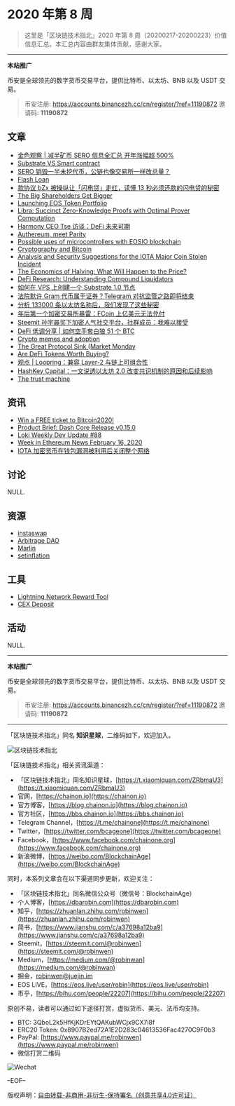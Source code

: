 # 2020 年第 8 周

> 这里是「区块链技术指北」2020 年第 8 周（20200217-20200223）价值信息汇总。本汇总内容由群友集体贡献，感谢大家。

***

**本站推广**

币安是全球领先的数字货币交易平台，提供比特币、以太坊、BNB 以及 USDT 交易。

> 币安注册: https://accounts.binancezh.cc/cn/register/?ref=11190872
> 邀请码: **11190872**

## 文章

* [金色观察 | 减半矿币 SERO 信息全汇总 开年涨幅超 500%](https://bbs.chainon.io/d/5262)
* [Substrate VS Smart contract](https://bbs.chainon.io/d/5263)
* [SERO 销毁一半未挖代币，公链也像交易所一样改总量？](https://bbs.chainon.io/d/5264)
* [Flash Loan](https://bbs.chainon.io/d/5265)
* [款协议 bZx 被操纵让「闪电贷」走红，读懂 13 秒必须还款的闪电贷的秘密](https://bbs.chainon.io/d/5267)
* [The Big Shareholders Get Bigger](https://bbs.chainon.io/d/5268)
* [Launching EOS Token Portfolio](https://bbs.chainon.io/d/5270)
* [Libra: Succinct Zero-Knowledge Proofs with Optimal Prover Computation](https://bbs.chainon.io/d/5272)
* [Harmony CEO Tse 访谈：DeFi 未来可期](https://bbs.chainon.io/d/5273)
* [Authereum, meet Parity](https://bbs.chainon.io/d/5275)
* [Possible uses of microcontrollers with EOSIO blockchain](https://bbs.chainon.io/d/5276)
* [Cryptography and Bitcoin](https://bbs.chainon.io/d/5277)
* [Analysis and Security Suggestions for the IOTA Major Coin Stolen Incident](https://bbs.chainon.io/d/5278)
* [The Economics of Halving: What Will Happen to the Price?](https://bbs.chainon.io/d/5279)
* [DeFi Research: Understanding Compound Liquidators](https://bbs.chainon.io/d/5281)
* [如何在 VPS 上创建一个 Substrate 1.0 节点](https://bbs.chainon.io/d/5282)
* [法院默许 Gram 代币属于证券？Telegram 对抗监管之路即将结束](https://bbs.chainon.io/d/5283)
* [分析 133000 条以太坊名称后，我们发现了这些秘密](https://bbs.chainon.io/d/5284)
* [年后第一个加密交易所暴雷：FCoin 上亿美元无法兑付](https://bbs.chainon.io/d/5285)
* [Steemit 孙宇晨买下加密人气社交平台，社群成员：我难以接受](https://bbs.chainon.io/d/5286)
* [DeFi 低调分享 | 如何空手套白狼 51 个 BTC](https://bbs.chainon.io/d/5289)
* [Crypto memes and adoption](https://bbs.chainon.io/d/5290)
* [The Great Protocol Sink (Market Monday](https://bbs.chainon.io/d/5291)
* [Are DeFi Tokens Worth Buying?](https://bbs.chainon.io/d/5292)
* [观点 | Loopring：兼容 Layer-2 与链上可组合性](https://bbs.chainon.io/d/5293)
* [HashKey Capital：一文说透以太坊 2.0 改变共识机制的原因和后续影响](https://bbs.chainon.io/d/5294)
* [The trust machine](https://bbs.chainon.io/d/5295)

## 资讯

* [Win a FREE ticket to Bitcoin2020!](https://bbs.chainon.io/d/5269)
* [Product Brief: Dash Core Release v0.15.0](https://bbs.chainon.io/d/5271)
* [Loki Weekly Dev Update #88](https://bbs.chainon.io/d/5274)
* [Week in Ethereum News February 16, 2020](https://bbs.chainon.io/d/5280)
* [IOTA 加密货币在钱包漏洞被利用后关闭整个网络](https://bbs.chainon.io/d/5287)

## 讨论

NULL.

## 资源

* [instaswap](https://bbs.chainon.io/d/5261)
* [Arbitrage DAO](https://bbs.chainon.io/d/5288)
* [Marlin](https://bbs.chainon.io/d/5296)
* [setinflation](https://bbs.chainon.io/d/5297)

## 工具

* [Lightning Network Reward Tool](https://bbs.chainon.io/d/5266)
* [CEX Deposit](https://bbs.chainon.io/d/5298)

## 活动

NULL.

***

**本站推广**

币安是全球领先的数字货币交易平台，提供比特币、以太坊、BNB 以及 USDT 交易。

> 币安注册: https://accounts.binancezh.cc/cn/register/?ref=11190872
> 邀请码: **11190872**

***

「区块链技术指北」同名 **知识星球**，二维码如下，欢迎加入。

![区块链技术指北](https://cdn.dbarobin.com/3YzonTR.png)

「区块链技术指北」相关资讯渠道：

* 「区块链技术指北」同名知识星球，[https://t.xiaomiquan.com/ZRbmaU3](https://t.xiaomiquan.com/ZRbmaU3)
* 官网，[https://chainon.io](https://chainon.io)
* 官方博客，[https://blog.chainon.io](https://blog.chainon.io)
* 官方社区，[https://bbs.chainon.io](https://bbs.chainon.io)
* Telegram Channel，[https://t.me/chainone](https://t.me/chainone)
* Twitter，[https://twitter.com/bcageone](https://twitter.com/bcageone)
* Facebook，[https://www.facebook.com/chainone.org](https://www.facebook.com/chainone.org)
* 新浪微博，[https://weibo.com/BlockchainAge](https://weibo.com/BlockchainAge)

同时，本系列文章会在以下渠道同步更新，欢迎关注：

* 「区块链技术指北」同名微信公众号（微信号：BlockchainAge）
* 个人博客，[https://dbarobin.com](https://dbarobin.com)
* 知乎，[https://zhuanlan.zhihu.com/robinwen](https://zhuanlan.zhihu.com/robinwen)
* 简书，[https://www.jianshu.com/c/a37698a12ba9](https://www.jianshu.com/c/a37698a12ba9)
* Steemit，[https://steemit.com/@robinwen](https://steemit.com/@robinwen)
* Medium，[https://medium.com/@robinwan](https://medium.com/@robinwan)
* 掘金，[robinwen@juejin.im](https://juejin.im/user/5673ccae60b2260ee435f89a/posts)
* EOS LIVE，[https://eos.live/user/robin](https://eos.live/user/robin)
* 币乎，[https://bihu.com/people/22207](https://bihu.com/people/22207)

原创不易，读者可以通过如下途径打赏，虚拟货币、美元、法币均支持。

* BTC: 3QboL2k5HfKjKDrEYtQAKubWCjx9CX7i8f
* ERC20 Token: 0x8907B2ed72A1E2D283c04613536Fac4270C9F0b3
* PayPal: [https://www.paypal.me/robinwen](https://www.paypal.me/robinwen)
* 微信打赏二维码

![Wechat](https://cdn.dbarobin.com/SzoNl5b.jpg)

–EOF–

版权声明：[自由转载-非商用-非衍生-保持署名（创意共享4.0许可证）](http://creativecommons.org/licenses/by-nc-nd/4.0/deed.zh)